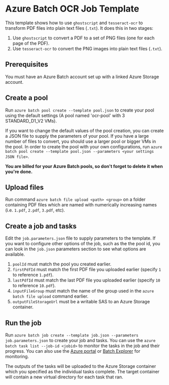 # Azure Batch OCR Job Template
This template shows how to use `ghostscript` and `tesseract-ocr` to transform PDF files into plain text files (`.txt`). It does this in two stages:

1. Use `ghostscript` to convert a PDF to a set of PNG files (one for each page of the PDF).
2. Use `tesseract-ocr` to convert the PNG images into plain text files (`.txt`).

## Prerequisites
You must have an Azure Batch account set up with a linked Azure Storage account.

## Create a pool
Run `azure batch pool create --template pool.json` to create your pool using the default settings (A pool named 'ocr-pool' with 3 STANDARD_D1_V2 VMs). 

If you want to change the default values of the pool creation, you can create a JSON file to supply the parameters of your pool. If you have a large number of files 
to convert, you should use a larger pool or bigger VMs in the pool. In order to create the pool with your own configurations, run `azure batch pool create --template pool.json --parameters <your settings JSON file>`.

**You are billed for your Azure Batch pools, so don't forget to delete it when you're done.**

## Upload files
Run command `azure batch file upload <path> <group>` on a folder containing PDF files which are named with numerically increasing names (i.e. `1.pdf`, `2.pdf`, `3.pdf`, etc).

## Create a job and tasks
Edit the `job.parameters.json` file to supply parameters to the template. If you want to configure other options of the job, such as the the pool id, you can look in the `job.json` parameters section to see what options are available.

1. `poolId` must match the pool you created earlier.
2. `firstPdfId` must match the first PDF file you uploaded earlier (specify `1` to reference `1.pdf`).
3. `lastPdfId` must match the last PDF file you uploaded earlier (specify `10` to reference `10.pdf`).
4. `inputFileGroup` must match the name of the group used in the `azure batch file upload` command earlier.
5. `outputFileStorageUrl` must be a writable SAS to an Azure Storage container.

## Run the job
Run `azure batch job create --template job.json --parameters job.parameters.json` to create your job and tasks.
You can use the `azure batch task list --job-id <jobid>` to monitor the tasks in the job and their progress.
You can also use the [Azure portal](https://portal.azure.com) or [Batch Explorer](https://github.com/Azure/azure-batch-samples/tree/master/CSharp/BatchExplorer) for monitoring.

The outputs of the tasks will be uploaded to the Azure Storage container which you specified as the individual tasks complete.
The target container will contain a new virtual directory for each task that ran.